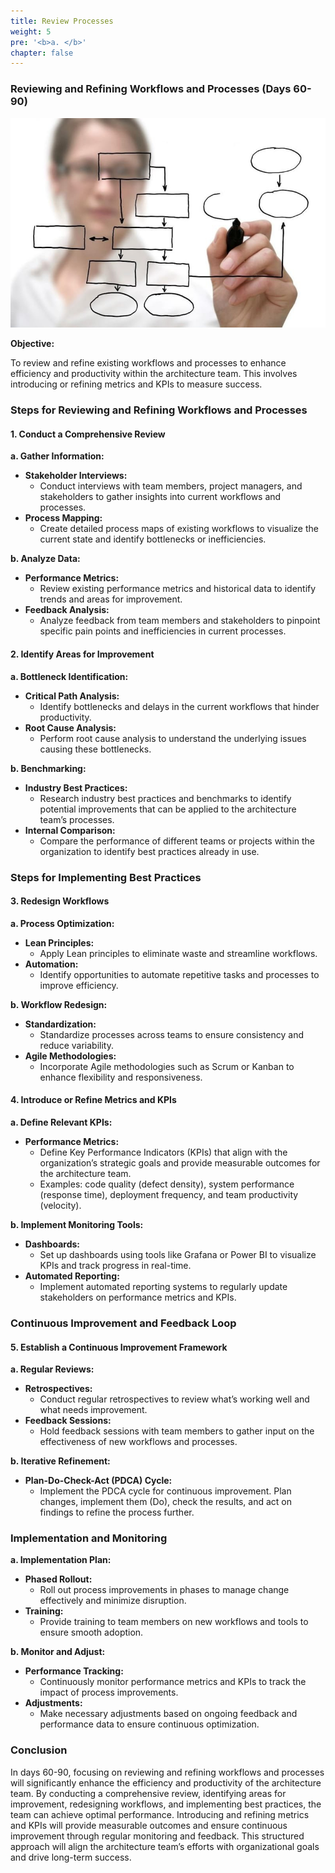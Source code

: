```yaml
---
title: Review Processes
weight: 5
pre: '<b>a. </b>'
chapter: false
---
```


### Reviewing and Refining Workflows and Processes (Days 60-90)

![Process Refinement](images/process.jpeg)

**Objective:**

To review and refine existing workflows and processes to enhance efficiency and productivity within the architecture team. This involves introducing or refining metrics and KPIs to measure success.

### Steps for Reviewing and Refining Workflows and Processes

#### 1. Conduct a Comprehensive Review

**a. Gather Information:**
- **Stakeholder Interviews:**
  - Conduct interviews with team members, project managers, and stakeholders to gather insights into current workflows and processes.
- **Process Mapping:**
  - Create detailed process maps of existing workflows to visualize the current state and identify bottlenecks or inefficiencies.

**b. Analyze Data:**
- **Performance Metrics:**
  - Review existing performance metrics and historical data to identify trends and areas for improvement.
- **Feedback Analysis:**
  - Analyze feedback from team members and stakeholders to pinpoint specific pain points and inefficiencies in current processes.

#### 2. Identify Areas for Improvement

**a. Bottleneck Identification:**
- **Critical Path Analysis:**
  - Identify bottlenecks and delays in the current workflows that hinder productivity.
- **Root Cause Analysis:**
  - Perform root cause analysis to understand the underlying issues causing these bottlenecks.

**b. Benchmarking:**
- **Industry Best Practices:**
  - Research industry best practices and benchmarks to identify potential improvements that can be applied to the architecture team’s processes.
- **Internal Comparison:**
  - Compare the performance of different teams or projects within the organization to identify best practices already in use.

### Steps for Implementing Best Practices

#### 3. Redesign Workflows

**a. Process Optimization:**
- **Lean Principles:**
  - Apply Lean principles to eliminate waste and streamline workflows.
- **Automation:**
  - Identify opportunities to automate repetitive tasks and processes to improve efficiency.

**b. Workflow Redesign:**
- **Standardization:**
  - Standardize processes across teams to ensure consistency and reduce variability.
- **Agile Methodologies:**
  - Incorporate Agile methodologies such as Scrum or Kanban to enhance flexibility and responsiveness.

#### 4. Introduce or Refine Metrics and KPIs

**a. Define Relevant KPIs:**
- **Performance Metrics:**
  - Define Key Performance Indicators (KPIs) that align with the organization’s strategic goals and provide measurable outcomes for the architecture team.
  - Examples: code quality (defect density), system performance (response time), deployment frequency, and team productivity (velocity).

**b. Implement Monitoring Tools:**
- **Dashboards:**
  - Set up dashboards using tools like Grafana or Power BI to visualize KPIs and track progress in real-time.
- **Automated Reporting:**
  - Implement automated reporting systems to regularly update stakeholders on performance metrics and KPIs.

### Continuous Improvement and Feedback Loop

#### 5. Establish a Continuous Improvement Framework

**a. Regular Reviews:**
- **Retrospectives:**
  - Conduct regular retrospectives to review what’s working well and what needs improvement.
- **Feedback Sessions:**
  - Hold feedback sessions with team members to gather input on the effectiveness of new workflows and processes.

**b. Iterative Refinement:**
- **Plan-Do-Check-Act (PDCA) Cycle:**
  - Implement the PDCA cycle for continuous improvement. Plan changes, implement them (Do), check the results, and act on findings to refine the process further.

### Implementation and Monitoring

**a. Implementation Plan:**
- **Phased Rollout:**
  - Roll out process improvements in phases to manage change effectively and minimize disruption.
- **Training:**
  - Provide training to team members on new workflows and tools to ensure smooth adoption.

**b. Monitor and Adjust:**
- **Performance Tracking:**
  - Continuously monitor performance metrics and KPIs to track the impact of process improvements.
- **Adjustments:**
  - Make necessary adjustments based on ongoing feedback and performance data to ensure continuous optimization.

### Conclusion

In days 60-90, focusing on reviewing and refining workflows and processes will significantly enhance the efficiency and productivity of the architecture team. By conducting a comprehensive review, identifying areas for improvement, redesigning workflows, and implementing best practices, the team can achieve optimal performance. Introducing and refining metrics and KPIs will provide measurable outcomes and ensure continuous improvement through regular monitoring and feedback. This structured approach will align the architecture team’s efforts with organizational goals and drive long-term success.
